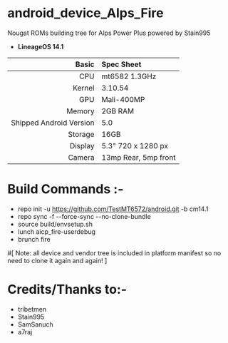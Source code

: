 # android_device_Alps_Fire
Nougat ROMs building tree for Alps Power Plus powered by Stain995
- **LineageOS 14.1**

Basic   | Spec Sheet
-------:|:-------------------------
CPU     | mt6582 1.3GHz
Kernel  | 3.10.54
GPU     | Mali-400MP
Memory  | 2GB RAM
Shipped Android Version | 5.0
Storage | 16GB
Display | 5.3" 720 x 1280 px
Camera  | 13mp Rear, 5mp front




# Build Commands :-

  * repo init -u https://github.com/TestMT6572/android.git -b cm14.1
  * repo sync -f --force-sync --no-clone-bundle
  * source build/envsetup.sh
  * lunch aicp_fire-userdebug
  * brunch fire

#[ Note: all device and vendor tree is included in platform manifest so no need to clone it again and again! ]

# Credits/Thanks to:-

 * tribetmen
 * Stain995
 * SamSanuch
 * a7raj
